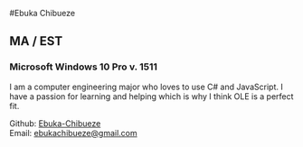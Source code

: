 #Ebuka Chibueze

## MA / EST

### Microsoft Windows 10 Pro v. 1511

 I am a computer engineering major who loves to use C# and JavaScript. I have a passion for learning and helping which is why I think OLE is a perfect fit.
 
Github: [Ebuka-Chibueze](https://github.com/Ebuka-Chibueze)  
Email: [ebukachibueze@gmail.com](mailto:ebukachibueze@gmail.com)